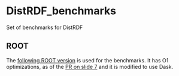 # DistRDF_benchmarks
Set of benchmarks for DistRDF


## ROOT

The [following ROOT version](https://github.com/vepadulano/root/tree/distrdf-dask-optimized) is used for the benchmarks. It has O1 optimizations, as of the [PR on slide 7](https://indico.cern.ch/event/1084843/contributions/4561167/attachments/2324353/3958709/PPP%20Improving%20the%20performance%20of%20DistRDF%20tasks.pdf) and it is modified to use Dask.

